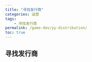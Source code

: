```yaml
---
title: "寻找发行商"
categories: 运营
tags:
    - 寻找发行商
permalink: /game-dev/yy-distribution/
toc: true
---
```


## 寻找发行商


